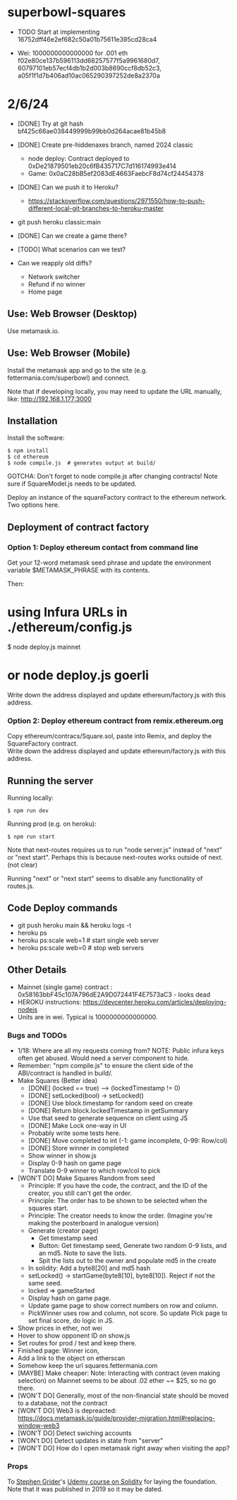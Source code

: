 # superbowl-squares
- TODO Start at implementing 16752dff46e2ef682c50a01b75611e395cd28ca4

- Wei: 1000000000000000 for .001 eth
f02e80ce137b596113dd68257577f5a9961680d7, 60797101eb57ecf4db1b2d003b8690ccf8db52c3, a05f1f1d7b406ad10ac065290397252de8a2370a

# 2/6/24

- [DONE] Try at git hash bf425c66ae038449999b99bb0d264acae81b45b8
  
- [DONE] Create pre-hiddenaxes branch, named 2024 classic
  - node  deploy: Contract deployed to 0xDe21879501eb20c6fB435717C7d116174993e414
  - Game:  0x0aC28bB5ef2083dE4663FaebcF8d74cf24454378

- [DONE] Can we push it to Heroku?

  - https://stackoverflow.com/questions/2971550/how-to-push-different-local-git-branches-to-heroku-master
 - git push heroku classic:main
- [DONE] Can we create a game there?
- [TODO] What scenarios can we test?

- Can we reapply old diffs?
  - Network switcher
  - Refund if no winner
  - Home page


## Use: Web Browser (Desktop)

Use metamask.io.

## Use: Web Browser (Mobile)

Install the metamask app and go to the site (e.g. fettermania.com/superbowl) and connect.

Note that if developing locally, you may need to update the URL manually, like:
http://192.168.1.177:3000

## Installation

Install the software:

	$ npm install
	$ cd ethereum
	$ node compile.js  # generates output at build/  

GOTCHA: Don't forget to node compile.js after changing contracts!  Note sure if SquareModel.js needs to be updated.
 
Deploy an instance of the squareFactory contract to the ethereum network.  Two options here.

## Deployment of contract factory


### Option 1: Deploy ethereum contact from command line

Get your 12-word metamask seed phrase and update the environment 
variable $METAMASK_PHRASE with its contents.  

Then: 

  # using Infura URLs in ./ethereum/config.js

  $ node deploy.js mainnet 
  # or node deploy.js goerli 

Write down the address displayed and update ethereum/factory.js with this address.

### Option 2: Deploy ethereum contract from remix.ethereum.org

Copy ethereum/contracs/Square.sol, paste into Remix, and deploy the SquareFactory contract.  
Write down the address displayed and update ethereum/factory.js with this address.


## Running the server

Running locally:

    $ npm run dev

Running prod (e.g. on heroku):

    $ npm run start

Note that next-routes requires us to run "node server.js" instead of "next" or "next start".
Perhaps this is because next-routes works outside of next. (not clear)

Running "next" or "next start" seems to disable any functionality of routes.js.

## Code Deploy commands

- git push heroku main && heroku logs -t
- heroku ps
- heroku ps:scale web=1 # start single web server
- heroku ps:scale web=0 # stop web servers

## Other Details
- Mainnet (single game) contract : 0x58163bbF45c107A796dE2A9D072441F4E7573aC3  - looks dead
- HEROKU instructions: https://devcenter.heroku.com/articles/deploying-nodejs
- Units are in wei.  Typical is 1000000000000000.

### Bugs and TODOs
- 1/18: Where are all my requests coming from?  NOTE: Public infura keys often get abused.   Would need a server component to hide.
- Remember: "npm compile.js" to ensure the client side of the ABI/contract is handled in build/.
- Make Squares (Better idea)
  - [DONE] (locked == true) --> (lockedTimestamp != 0)
  - [DONE] setLocked(bool) -> setLocked()
  - [DONE] Use block.timestamp for random seed on create
  - [DONE] Return block.lockedTimestamp  in getSummary
  - Use that seed to generate sequence on client using JS
  - [DONE] Make Lock one-way in UI
  - Probably write some tests here.
  - [DONE] Move completed to int (-1: game incomplete, 0-99: Row/col)
  - [DONE] Store winner in completed
  - Show winner in show.js
  - Display 0-9 hash on game page
  - Translate 0-9 winner to which row/col to pick
- [WON'T DO] Make Squares Random from seed
  - Principle: If you have the code, the contract, and the ID of the creator, you still can't get the order.
  - Principle: The order has to be shown to be selected when the squares start.
  - Principle: The creator needs to know the order.  (Imagine you're making the posterboard in analogue version)
  - Generate (creator page)
     - Get timestamp seed
     - Button: Get timestamp seed, Generate two random 0-9 lists, and an md5.  Note to save the lists.
     - Spit the lists out to the owner and populate md5 in the create
  - In solidity: Add a byte8[20] and md5 hash
  - setLocked() -> startGame(byte8[10], byte8[10]).  Reject if not the same seed.  
  - locked => gameStarted
  - Display hash on game page.
  - Update game page to show correct numbers on row and column.
  - PickWinner uses row and column, not score.  So update Pick page to set final score, do logic in JS.
- Show prices in ether, not wei
- Hover to show opponent ID on show.js
- Set routes for prod / test and keep there.
- Finished page: Winner icon, 
- Add a link to the object on etherscan
- Somehow keep the url squares.fettermania.com
- [MAYBE] Make cheaper: Note: Interacting with contract (even making selection) on Mainnet seems to be about .02 ether ~= $25, so no go there.
- [WON'T DO] Generally, most of the non-financial state should be moved to a database, not the contract
- [WON'T DO] Web3 is depreacted: https://docs.metamask.io/guide/provider-migration.html#replacing-window-web3
- [WON'T DO] Detect swiching accounts
- [WON't DO] Detect updates in state from "server" 
- [WON'T DO] How do I open metamask right away when visiting the app?

### Props

To <a href="https://github.com/StephenGrider/">Stephen Grider</a>'s <a href="https://www.udemy.com/course-dashboard-redirect/?course_id=1466612">Udemy course on Solidity</a> for laying the foundation.  Note that it was published in 2019 so it may be dated.
